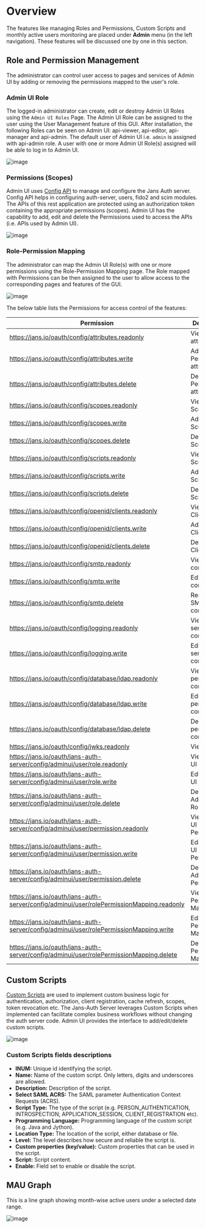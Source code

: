 # Overview

The features like managing Roles and Permissions, Custom Scripts and monthly active users monitoring are placed under **Admin** menu (in the left navigation). These features will be discussed one by one in this section.

## Role and Permission Management

The administrator can control user access to pages and services of Admin UI by adding or removing the permissions mapped to the user's role.

### Admin UI Role

The logged-in administrator can create, edit or destroy Admin UI Roles using the `Admin UI Roles` Page. The Admin UI Role can be assigned to the user using the User Management feature of this GUI. After installation, the following Roles can be seen on Admin UI: api-viewer, api-editor, api-manager and api-admin. The default user of Admin UI i.e. `admin` is assigned with api-admin role. A user with one or more Admin UI Role(s) assigned will be able to log in to Admin UI.

![image](../../assets/admin-ui/role.png)

### Permissions (Scopes)

Admin UI uses [Config API](https://github.com/JanssenProject/jans/tree/main/jans-config-api) to manage and configure the Jans Auth server. Config API helps in configuring auth-server, users, fido2 and scim modules. The APIs of this rest application are protected using an authorization token containing the appropriate permissions (scopes). Admin UI has the capability to add, edit and delete the Permissions used to access the APIs (i.e. APIs used by Admin UI).

![image](../../assets/admin-ui/permission.png)

### Role-Permission Mapping

The administrator can map the Admin UI Role(s) with one or more permissions using the Role-Permission Mapping page. The Role mapped with Permissions can be then assigned to the user to allow access to the corresponding pages and features of the GUI.

![image](../../assets/admin-ui/role-permission.png)

The below table lists the Permissions for access control of the features:

|Permission|Description|
|----------|-----------|
|https://jans.io/oauth/config/attributes.readonly|View Person attributes|
|https://jans.io/oauth/config/attributes.write|Add/Edit Person attributes|
|https://jans.io/oauth/config/attributes.delete|Delete Person attributes|
|https://jans.io/oauth/config/scopes.readonly|View the Scopes|
|https://jans.io/oauth/config/scopes.write|Add/Edit Scopes|
|https://jans.io/oauth/config/scopes.delete|Delete Scopes|
|https://jans.io/oauth/config/scripts.readonly|View the Scripts|
|https://jans.io/oauth/config/scripts.write|Add/Edit Scripts|
|https://jans.io/oauth/config/scripts.delete|Delete Scripts|
|https://jans.io/oauth/config/openid/clients.readonly|View the Clients|
|https://jans.io/oauth/config/openid/clients.write|Add/Edit Clients|
|https://jans.io/oauth/config/openid/clients.delete|Delete Clients|
|https://jans.io/oauth/config/smtp.readonly|View SMTP configuration|
|https://jans.io/oauth/config/smtp.write|Edit SMTP configuration|
|https://jans.io/oauth/config/smtp.delete|Remove SMTP configuration|
|https://jans.io/oauth/config/logging.readonly|View Auth server log configuration|
|https://jans.io/oauth/config/logging.write|Edit Auth server log configuration|
|https://jans.io/oauth/config/database/ldap.readonly|View LDAP persistence configuration|
|https://jans.io/oauth/config/database/ldap.write|Edit LDAP persistence configuration|
|https://jans.io/oauth/config/database/ldap.delete|Delete LDAP persistence configuration|
|https://jans.io/oauth/config/jwks.readonly|View JWKS|
|https://jans.io/oauth/jans-auth-server/config/adminui/user/role.readonly|View Admin UI Roles|
|https://jans.io/oauth/jans-auth-server/config/adminui/user/role.write|Edit Admin UI Roles|
|https://jans.io/oauth/jans-auth-server/config/adminui/user/role.delete|Delete Admin UI Roles|
|https://jans.io/oauth/jans-auth-server/config/adminui/user/permission.readonly|View Admin UI Permissions|
|https://jans.io/oauth/jans-auth-server/config/adminui/user/permission.write|Edit Admin UI Permissions|
|https://jans.io/oauth/jans-auth-server/config/adminui/user/permission.delete|Delete Admin UI Permissions|
|https://jans.io/oauth/jans-auth-server/config/adminui/user/rolePermissionMapping.readonly|View Role-Permission Mapping|
|https://jans.io/oauth/jans-auth-server/config/adminui/user/rolePermissionMapping.write|Edit Role-Permission Mapping|
|https://jans.io/oauth/jans-auth-server/config/adminui/user/rolePermissionMapping.delete|Delete Role-Permission Mapping|

## Custom Scripts

[Custom Scripts](https://docs.jans.io/head/admin/developer/scripts/) are used to implement custom business logic for authentication, authorization, client registration, cache refresh, scopes, token revocation etc. The Jans-Auth Server leverages Custom Scripts when implemented can facilitate complex business workflows without changing the auth server code. Admin UI provides the interface to add/edit/delete custom scripts.

![image](../../assets/admin-ui/custom-scripts.png)

### Custom Scripts fields descriptions

- **INUM:** Unique id identifying the script.
- **Name:** Name of the custom script. Only letters, digits and underscores are allowed.
- **Description:** Description of the script.
- **Select SAML ACRS:** The SAML parameter Authentication Context Requests (ACRS).
- **Script Type:** The type of the script (e.g. PERSON_AUTHENTICATION, INTROSPECTION, APPLICATION_SESSION, CLIENT_REGISTRATION etc).
- **Programming Language:** Programming language of the custom script (e.g. Java and Jython).
- **Location Type:** The location of the script, either database or file.
- **Level:** The level describes how secure and reliable the script is.
- **Custom properties (key/value):** Custom properties that can be used in the script.
- **Script:** Script content.
- **Enable:** Field set to enable or disable the script.

## MAU Graph

This is a line graph showing month-wise active users under a selected date range.

![image](../../assets/admin-ui/mau.png)

